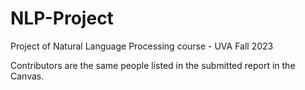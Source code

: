 # NLP-Project
Project of Natural Language Processing course - UVA Fall 2023

Contributors are the same people listed in the submitted report in the Canvas.
